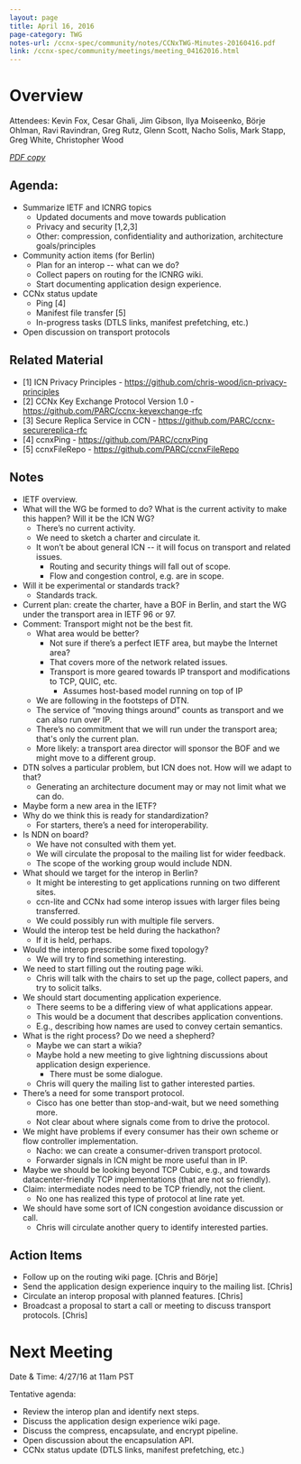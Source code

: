 ```yaml
---
layout: page
title: April 16, 2016
page-category: TWG
notes-url: /ccnx-spec/community/notes/CCNxTWG-Minutes-20160416.pdf
link: /ccnx-spec/community/meetings/meeting_04162016.html
---
```


# Overview

Attendees: Kevin Fox, Cesar Ghali, Jim Gibson, Ilya Moiseenko, Börje Ohlman, Ravi Ravindran, Greg Rutz, Glenn Scott, Nacho Solis, Mark Stapp, Greg White, Christopher Wood

[*PDF copy*](/ccnx-spec/community/notes/CCNxTWG-Minutes-20160416.pdf)

## Agenda:

- Summarize IETF and ICNRG topics
    - Updated documents and move towards publication
    - Privacy and security [1,2,3]
    - Other: compression, confidentiality and authorization, architecture goals/principles
- Community action items (for Berlin)
    - Plan for an interop -- what can we do?
    - Collect papers on routing for the ICNRG wiki.
    - Start documenting application design experience.
- CCNx status update
    - Ping [4]
    - Manifest file transfer [5]
    - In-progress tasks (DTLS links, manifest prefetching, etc.)
- Open discussion on transport protocols

## Related Material

- [1] ICN Privacy Principles - https://github.com/chris-wood/icn-privacy-principles
- [2] CCNx Key Exchange Protocol Version 1.0 - https://github.com/PARC/ccnx-keyexchange-rfc
- [3] Secure Replica Service in CCN - https://github.com/PARC/ccnx-securereplica-rfc
- [4] ccnxPing - https://github.com/PARC/ccnxPing
- [5] ccnxFileRepo - https://github.com/PARC/ccnxFileRepo

## Notes

- IETF overview.
- What will the WG be formed to do? What is the current activity to make this happen? Will it be the ICN WG?
    - There’s no current activity.
    - We need to sketch a charter and circulate it.
    - It won’t be about general ICN -- it will focus on transport and related issues.
        - Routing and security things will fall out of scope.
        - Flow and congestion control, e.g. are in scope.
- Will it be experimental or standards track?
    - Standards track.
- Current plan: create the charter, have a BOF in Berlin, and start the WG under the transport area in IETF 96 or 97.
- Comment: Transport might not be the best fit.
    - What area would be better?
        - Not sure if there’s a perfect IETF area, but maybe the Internet area?
        - That covers more of the network related issues.
        - Transport is more geared towards IP transport and modifications to TCP, QUIC, etc.
            - Assumes host-based model running on top of IP
    - We are following in the footsteps of DTN.
    - The service of “moving things around” counts as transport and we can also run over IP.
    - There’s no commitment that we will run under the transport area; that's only the current plan.
    - More likely: a transport area director will sponsor the BOF and we might move to a different group.
- DTN solves a particular problem, but ICN does not. How will we adapt to that?
    - Generating an architecture document may or may not limit what we can do.
- Maybe form a new area in the IETF?
- Why do we think this is ready for standardization?
    - For starters, there’s a need for interoperability.
- Is NDN on board?
    - We have not consulted with them yet.
    - We will circulate the proposal to the mailing list for wider feedback.
    - The scope of the working group would include NDN.
- What should we target for the interop in Berlin?
    - It might be interesting to get applications running on two different sites.
    - ccn-lite and CCNx had some interop issues with larger files being transferred.
    - We could possibly run with multiple file servers.
- Would the interop test be held during the hackathon?
    - If it is held, perhaps.
- Would the interop prescribe some fixed topology?
    - We will try to find something interesting.
- We need to start filling out the routing page wiki.
    - Chris will talk with the chairs to set up the page, collect papers, and try to solicit talks.
- We should start documenting application experience.
    - There seems to be a differing view of what applications appear.
    - This would be a document that describes application conventions.
    - E.g., describing how names are used to convey certain semantics.
- What is the right process? Do we need a shepherd?
    - Maybe we can start a wikia?
    - Maybe hold a new meeting to give lightning discussions about application design experience.
        - There must be some dialogue.
    - Chris will query the mailing list to gather interested parties.
- There’s a need for some transport protocol.
    - Cisco has one better than stop-and-wait, but we need something more.
    - Not clear about where signals come from to drive the protocol.
- We might have problems if every consumer has their own scheme or flow controller implementation.
    - Nacho: we can create a consumer-driven transport protocol.
    - Forwarder signals in ICN might be more useful than in IP.
- Maybe we should be looking beyond TCP Cubic, e.g., and towards datacenter-friendly TCP implementations (that are not so friendly).
- Claim: intermediate nodes need to be TCP friendly, not the client.
    - No one has realized this type of protocol at line rate yet.
- We should have some sort of ICN congestion avoidance discussion or call.
    - Chris will circulate another query to identify interested parties.

## Action Items

- Follow up on the routing wiki page. [Chris and Börje]
- Send the application design experience inquiry to the mailing list. [Chris]
- Circulate an interop proposal with planned features. [Chris]
- Broadcast a proposal to start a call or meeting to discuss transport protocols. [Chris]

# Next Meeting

Date & Time: 4/27/16 at 11am PST

Tentative agenda:

- Review the interop plan and identify next steps.
- Discuss the application design experience wiki page.
- Discuss the compress, encapsulate, and encrypt pipeline.
- Open discussion about the encapsulation API.
- CCNx status update (DTLS links, manifest prefetching, etc.)
